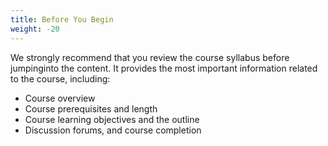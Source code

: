 ```yaml
---
title: Before You Begin
weight: -20
---
```


We strongly recommend that you review the course syllabus before jumpinginto the content.
It provides the most important information related to the course, including:

* Course overview
* Course prerequisites and length
* Course learning objectives and the outline
* Discussion forums, and course completion
